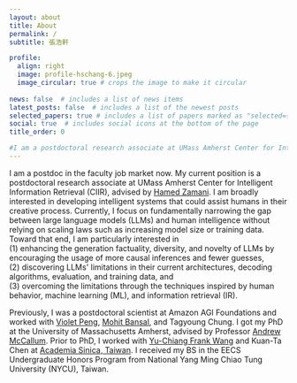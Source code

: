 ```yaml
---
layout: about
title: About
permalink: /
subtitle: 張浩軒

profile:
  align: right
  image: profile-hschang-6.jpeg
  image_circular: true # crops the image to make it circular
  
news: false  # includes a list of news items
latest_posts: false  # includes a list of the newest posts
selected_papers: true # includes a list of papers marked as "selected={true}"
social: true  # includes social icons at the bottom of the page
title_order: 0

#I am a postdoctoral research associate at UMass Amherst Center for Intelligent Information Retrieval (CIIR), advised by <a href="https://groups.cs.umass.edu/zamani/">Hamed Zamani</a>. 
---
```


I am a postdoc in the faculty job market now. My current position is a postdoctoral research associate at UMass Amherst Center for Intelligent Information Retrieval (CIIR), advised by <a href="https://groups.cs.umass.edu/zamani/">Hamed Zamani</a>. I am broadly interested in developing intelligent systems that could assist humans in their creative process. Currently, I focus on fundamentally narrowing the gap between large language models (LLMs) and human intelligence without relying on scaling laws such as increasing model size or training data. Toward that end, I am particularly interested in <br>
(1) enhancing the generation factuality, diversity, and novelty of LLMs by encouraging the usage of more causal inferences and fewer guesses, <br>
(2) discovering LLMs' limitations in their current architectures, decoding algorithms, evaluation, and training data, and <br>
(3) overcoming the limitations through the techniques inspired by human behavior, machine learning (ML), and information retrieval (IR).


Previously, I was a postdoctoral scientist at Amazon AGI Foundations and worked with <a href="https://vnpeng.net/">Violet Peng</a>, <a href="https://www.cs.unc.edu/~mbansal/">Mohit Bansal</a>, and Tagyoung Chung. I got my PhD at the University of Massachusetts Amherst, advised by Professor <a href="https://people.cs.umass.edu/~mccallum/">Andrew McCallum</a>. Prior to PhD, I worked with <a href="http://vllab.ee.ntu.edu.tw/members.html">Yu-Chiang Frank Wang</a> and Kuan-Ta Chen at <a href="https://www.sinica.edu.tw/en">Academia Sinica, Taiwan</a>. I received my BS in the EECS Undergraduate Honors Program from National Yang Ming Chiao Tung University (NYCU), Taiwan.
